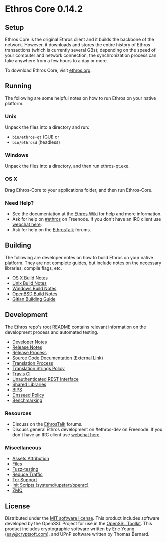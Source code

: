 Ethros Core 0.14.2
=====================

Setup
---------------------
Ethros Core is the original Ethros client and it builds the backbone of the network. However, it downloads and stores the entire history of Ethros transactions (which is currently several GBs); depending on the speed of your computer and network connection, the synchronization process can take anywhere from a few hours to a day or more.

To download Ethros Core, visit [ethros.org](https://ethros.org).

Running
---------------------
The following are some helpful notes on how to run Ethros on your native platform.

### Unix

Unpack the files into a directory and run:

- `bin/ethros-qt` (GUI) or
- `bin/ethrosd` (headless)

### Windows

Unpack the files into a directory, and then run ethros-qt.exe.

### OS X

Drag Ethros-Core to your applications folder, and then run Ethros-Core.

### Need Help?

* See the documentation at the [Ethros Wiki](https://ethros.info/)
for help and more information.
* Ask for help on [#ethros](http://webchat.freenode.net?channels=ethros) on Freenode. If you don't have an IRC client use [webchat here](http://webchat.freenode.net?channels=ethros).
* Ask for help on the [EthrosTalk](https://ethrostalk.io/) forums.

Building
---------------------
The following are developer notes on how to build Ethros on your native platform. They are not complete guides, but include notes on the necessary libraries, compile flags, etc.

- [OS X Build Notes](build-osx.md)
- [Unix Build Notes](build-unix.md)
- [Windows Build Notes](build-windows.md)
- [OpenBSD Build Notes](build-openbsd.md)
- [Gitian Building Guide](gitian-building.md)

Development
---------------------
The Ethros repo's [root README](/README.md) contains relevant information on the development process and automated testing.

- [Developer Notes](developer-notes.md)
- [Release Notes](release-notes.md)
- [Release Process](release-process.md)
- [Source Code Documentation (External Link)](https://dev.visucore.com/ethros/doxygen/)
- [Translation Process](translation_process.md)
- [Translation Strings Policy](translation_strings_policy.md)
- [Travis CI](travis-ci.md)
- [Unauthenticated REST Interface](REST-interface.md)
- [Shared Libraries](shared-libraries.md)
- [BIPS](bips.md)
- [Dnsseed Policy](dnsseed-policy.md)
- [Benchmarking](benchmarking.md)

### Resources
* Discuss on the [EthrosTalk](https://ethrostalk.io/) forums.
* Discuss general Ethros development on #ethros-dev on Freenode. If you don't have an IRC client use [webchat here](http://webchat.freenode.net/?channels=ethros-dev).

### Miscellaneous
- [Assets Attribution](assets-attribution.md)
- [Files](files.md)
- [Fuzz-testing](fuzzing.md)
- [Reduce Traffic](reduce-traffic.md)
- [Tor Support](tor.md)
- [Init Scripts (systemd/upstart/openrc)](init.md)
- [ZMQ](zmq.md)

License
---------------------
Distributed under the [MIT software license](/COPYING).
This product includes software developed by the OpenSSL Project for use in the [OpenSSL Toolkit](https://www.openssl.org/). This product includes
cryptographic software written by Eric Young ([eay@cryptsoft.com](mailto:eay@cryptsoft.com)), and UPnP software written by Thomas Bernard.
